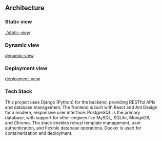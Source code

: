 ## Architecture

### Static view

[./static-view](./static-view/static-view.md)

### Dynamic view

[dynamic-view](./dynamic-view/dynamic-view.md)

### Deployment view

[deployment-view](./deployment-view/deployment-view.md)

### Tech Stack

This project uses Django (Python) for the backend, providing RESTful APIs and database management. The frontend is built with React and Ant Design for a modern, responsive user interface. PostgreSQL is the primary database, with support for other engines like MySQL, SQLite, MongoDB, and Chroma. The stack enables robust template management, user authentication, and flexible database operations. Docker is used for containerization and deployment.
